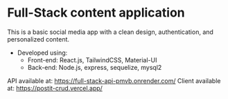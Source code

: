 # Full-Stack content application

This is a basic social media app with a clean design, authentication, and personalized content.

- Developed using:
  - Front-end: React.js, TailwindCSS, Material-UI
  - Back-end: Node.js, express, sequelize, mysql2

API available at: https://full-stack-api-pmvb.onrender.com/
Client available at: https://postit-crud.vercel.app/
